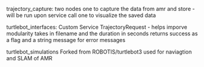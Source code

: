 trajectory_capture:
    two nodes
        one to capture the data from amr and store - will be run upon service call
        one to visualize the saved data

turtlebot_interfaces:
    Custom Service TrajectoryRequest - helps imporve modularity
        takes in filename and the duration in seconds
        returns success as a flag and a string message for error messages

turtlebot_simulations
    Forked from ROBOTIS/turtlebot3
    used for naviagtion and SLAM of AMR